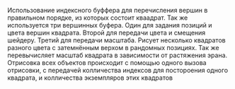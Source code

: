 Использование индексного буффера для перечисления вершин в правильном порядке, из которых состоит кваадрат.
Так же используется три вершинных буфера. Один для задания позиций и цвета вершин квадрата.
Второй для передачи цвета и смещения шейдеру. Третий для передачи масштаба.
Рисует несколько квадратов разного цвета с затемнённым верхом в рандомных позициях.
Так же перевычисляет масштаб квадрата в зависимости от растяжения эрана. Отрисовка всех объектов происходит
с помощью одного вызова отрисовки, с передачей колличества индексов для постороения одного квадрата,
и колличества экземпляров этих квадратов
